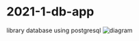 # 2021-1-db-app

library database using postgresql
![diagram](https://user-images.githubusercontent.com/83867104/126292103-49ecca29-1aef-43ed-9b9c-624dd0f09658.PNG)
